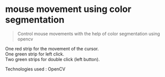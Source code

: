 # mouse movement using color segmentation

> Control mouse movements with the help of color segmentation using opencv

One red strip for the movement of the cursor.<br />
One green strip for left click.<br />
Two green strips for double click (left button).

Technologies used : OpenCV

